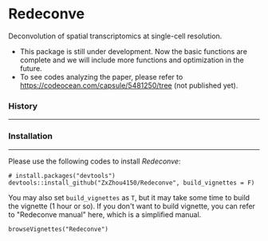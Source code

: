 # Redeconve
Deconvolution of spatial transcriptomics at single-cell resolution.


* This package is still under development. Now the basic functions are complete and we will include more functions and optimization in the future.
* To see codes analyzing the paper, please refer to https://codeocean.com/capsule/5481250/tree (not published yet).


### History
---------------------



### Installation
---------------------
Please use the following codes to install *Redeconve*:
```{r}
# install.packages("devtools")
devtools::install_github("ZxZhou4150/Redeconve", build_vignettes = F)
```
You may also set `build_vignettes` as `T`, but it may take some time to build the vignette (1 hour or so). If you don't want to build vignette, you can refer to "Redeconve manual" here, which is a simplified manual.

```{r}
browseVignettes("Redeconve")
```
